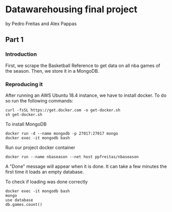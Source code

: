 # Datawarehousing final project
by Pedro Freitas and Alex Pappas

## Part 1

### Introduction
First, we scrape the Basketball Reference to get data on all nba games of the season.
Then, we store it in a MongoDB.

### Reproducing it

After running an AWS Ubuntu 18.4 instance, we have to install docker. To do so run the following commands:

```shell
curl -fsSL https://get.docker.com -o get-docker.sh
sh get-docker.sh
```

To install MongoDB
```shell
docker run -d --name mongodb -p 27017:27017 mongo
docker exec -it mongodb bash
```
Run our project docker container

```shell
docker run --name nbaseason --net host ppfreitas/nbaseason
```
A "Done" message will appear when it is done. It can take a few minutes the first time it loads an empty database. 

To check if loading was done correctly

```shell
docker exec -it mongodb bash
mongo
use database
db.games.count()
```
